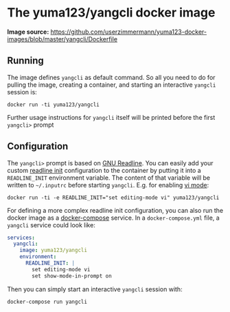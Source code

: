 # The yuma123/yangcli docker image

**Image source:** https://github.com/userzimmermann/yuma123-docker-images/blob/master/yangcli/Dockerfile

## Running

The image defines `yangcli` as default command. So all you need to do for pulling the image, creating a container, and starting an interactive `yangcli` session is:

```console
docker run -ti yuma123/yangcli
```

Further usage instructions for `yangcli` itself will be printed before the first `yangcli>` prompt

## Configuration

The `yangcli>` prompt is based on [GNU Readline][readline]. You can easily add your custom [readline init] configuration to the container by putting it into a `READLINE_INIT` environment variable. The content of that variable will be written to `~/.inputrc` before starting `yangcli`. E.g. for enabling [vi mode]:

[readline]: https://tiswww.case.edu/php/chet/readline/rltop.html

[readline init]: https://tiswww.case.edu/php/chet/readline/readline.html#SEC10

[vi mode]: https://tiswww.case.edu/php/chet/readline/readline.html#SEC22

```console
docker run -ti -e READLINE_INIT="set editing-mode vi" yuma123/yangcli
```

For defining a more complex readline init configuration, you can also run the docker image as a [docker-compose] service. In a `docker-compose.yml` file, a `yangcli` service could look like:

[docker-compose]: https://docs.docker.com/compose/

```yaml
services:
  yangcli:
    image: yuma123/yangcli
    environment:
      READLINE_INIT: |
        set editing-mode vi
        set show-mode-in-prompt on
```

Then you can simply start an interactive `yangcli` session with:

```console
docker-compose run yangcli
```
